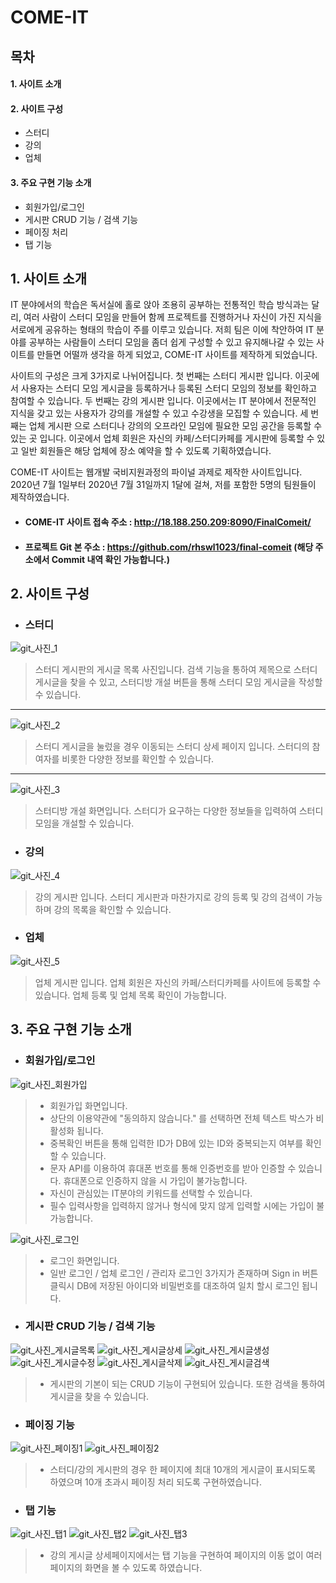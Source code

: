 # COME-IT


## 목차
#### 1. 사이트 소개
#### 2. 사이트 구성
  * 스터디
  * 강의
  * 업체
#### 3. 주요 구현 기능 소개
  * 회원가입/로그인
  * 게시판 CRUD 기능 / 검색 기능
  * 페이징 처리
  * 탭 기능



## 1. 사이트 소개

 IT 분야에서의 학습은 독서실에 홀로 앉아 조용히 공부하는 전통적인 학습 방식과는 달리, 여러 사람이 스터디 모임을 만들어 함께 프로젝트를 진행하거나 자신이 가진 지식을 서로에게 
 공유하는 형태의 학습이 주를 이루고 있습니다. 저희 팀은 이에 착안하여 IT 분야를 공부하는 사람들이 스터디 모임을 좀더 쉽게 구성할 수 있고 유지해나갈 수 있는 
 사이트를 만들면 어떨까 생각을 하게 되었고, COME-IT 사이트를 제작하게 되었습니다.
 
 사이트의 구성은 크게 3가지로 나뉘어집니다. 첫 번째는 스터디 게시판 입니다. 이곳에서 사용자는 스터디 모임 게시글을 등록하거나 등록된 스터디 모임의 정보를 확인하고 참여할 수
 있습니다. 두 번째는 강의 게시판 입니다. 이곳에서는 IT 분야에서 전문적인 지식을 갖고 있는 사용자가 강의를 개설할 수 있고 수강생을 모집할 수 있습니다. 세 번째는 업체 게시판
 으로 스터디나 강의의 오프라인 모임에 필요한 모임 공간을 등록할 수 있는 곳 입니다. 이곳에서 업체 회원은 자신의 카페/스터디카페를 게시판에 등록할 수 있고 일반 회원들은 해당 
 업체에 장소 예약을 할 수 있도록 기획하였습니다.

 COME-IT 사이트는 웹개발 국비지원과정의 파이널 과제로 제작한 사이트입니다. 2020년 7월 1일부터 2020년 7월 31일까지 1달에 걸쳐, 저를 포함한 5명의 팀원들이 제작하였습니다.

* #### COME-IT 사이트 접속 주소 : http://18.188.250.209:8090/FinalComeit/
* #### 프로젝트 Git 본 주소 : https://github.com/rhswl1023/final-comeit (해당 주소에서 Commit 내역 확인 가능합니다.)


## 2. 사이트 구성

* ### 스터디

![git_사진_1](https://user-images.githubusercontent.com/36719307/108813020-82639880-75f3-11eb-87d6-b3822088b9f4.PNG)

> 스터디 게시판의 게시글 목록 사진입니다. 검색 기능을 통하여 제목으로 스터디 게시글을 찾을 수 있고, 스터디방 개설 버튼을 통해 스터디 모임 게시글을 작성할 수 있습니다.

***

![git_사진_2](https://user-images.githubusercontent.com/36719307/108813317-24838080-75f4-11eb-8378-39a40100a651.PNG)

> 스터디 게시글을 눌렀을 경우 이동되는 스터디 상세 페이지 입니다. 스터디의 참여자를 비롯한 다양한 정보를 확인할 수 있습니다.

***

![git_사진_3](https://user-images.githubusercontent.com/36719307/108813320-251c1700-75f4-11eb-895f-811f3981dd39.PNG)

> 스터디방 개설 화면입니다. 스터디가 요구하는 다양한 정보들을 입력하여 스터디 모임을 개설할 수 있습니다.


* ### 강의

![git_사진_4](https://user-images.githubusercontent.com/36719307/108814663-8b099e00-75f6-11eb-90dc-ff457934a0b8.PNG)

> 강의 게시판 입니다. 스터디 게시판과 마찬가지로 강의 등록 및 강의 검색이 가능하며 강의 목록을 확인할 수 있습니다.

* ### 업체

![git_사진_5](https://user-images.githubusercontent.com/36719307/108814665-8ba23480-75f6-11eb-8193-41bbe169e7c0.PNG)

> 업체 게시판 입니다. 업체 회원은 자신의 카페/스터디카페를 사이트에 등록할 수 있습니다. 업체 등록 및 업체 목록 확인이 가능합니다.



## 3. 주요 구현 기능 소개

* ### 회원가입/로그인

![git_사진_회원가입](https://user-images.githubusercontent.com/36719307/108949283-76d1a980-76a7-11eb-856b-596988be5195.PNG)

>  - 회원가입 화면입니다.
>  - 상단의 이용약관에 "동의하지 않습니다." 를 선택하면 전체 텍스트 박스가 비활성화 됩니다.
>  - 중복확인 버튼을 통해 입력한 ID가 DB에 있는 ID와 중복되는지 여부를 확인할 수 있습니다.
>  - 문자 API를 이용하여 휴대폰 번호를 통해 인증번호를 받아 인증할 수 있습니다. 휴대폰으로 인증하지 않을 시 가입이 불가능합니다.
>  - 자신이 관심있는 IT분야의 키워드를 선택할 수 있습니다.
>  - 필수 입력사항을 입력하지 않거나 형식에 맞지 않게 입력할 시에는 가입이 불가능합니다.

![git_사진_로그인](https://user-images.githubusercontent.com/36719307/108949618-14c57400-76a8-11eb-9d1e-fab861d86e38.PNG)

> - 로그인 화면입니다.
> - 일반 로그인 / 업체 로그인 / 관리자 로그인 3가지가 존재하며 Sign in 버튼 클릭시 DB에 저장된 아이디와 비밀번호를 대조하여 일치 할시 로그인 됩니다.

* ### 게시판 CRUD 기능 / 검색 기능

![git_사진_게시글목록](https://user-images.githubusercontent.com/36719307/108952149-63750d00-76ac-11eb-85d5-c9ee6c47711f.PNG)
![git_사진_게시글상세](https://user-images.githubusercontent.com/36719307/108952185-6ff96580-76ac-11eb-9528-14ed9e4de730.PNG)
![git_사진_게시글생성](https://user-images.githubusercontent.com/36719307/108953144-0c703780-76ae-11eb-906e-92990b0c5e68.PNG)
![git_사진_게시글수정](https://user-images.githubusercontent.com/36719307/108952135-6243e000-76ac-11eb-91e6-0eb518d34df6.PNG)
![git_사진_게시글삭제](https://user-images.githubusercontent.com/36719307/108952152-653ed080-76ac-11eb-880b-b781855fbfdf.PNG)
![git_사진_게시글검색](https://user-images.githubusercontent.com/36719307/108953267-480b0180-76ae-11eb-969e-f572549e3205.PNG)

> - 게시판의 기본이 되는 CRUD 기능이 구현되어 있습니다. 또한 검색을 통하여 게시글을 찾을 수 있습니다.

* ### 페이징 기능

![git_사진_페이징1](https://user-images.githubusercontent.com/36719307/108956589-4ee84300-76b3-11eb-82e1-2f624ede4806.PNG)
![git_사진_페이징2](https://user-images.githubusercontent.com/36719307/108956593-50b20680-76b3-11eb-9984-a03a550971a4.PNG)

> - 스터디/강의 게시판의 경우 한 페이지에 최대 10개의 게시글이 표시되도록 하였으며 10개 초과시 페이징 처리 되도록 구현하였습니다.


* ### 탭 기능

![git_사진_탭1](https://user-images.githubusercontent.com/36719307/108956785-a090cd80-76b3-11eb-87d2-f8d7970d9e01.PNG)
![git_사진_탭2](https://user-images.githubusercontent.com/36719307/108956788-a1c1fa80-76b3-11eb-8672-272fd96fda62.PNG)
![git_사진_탭3](https://user-images.githubusercontent.com/36719307/108956779-9ec70a00-76b3-11eb-9731-16a9225e0c2d.PNG)

> - 강의 게시글 상세페이지에서는 탭 기능을 구현하여 페이지의 이동 없이 여러 페이지의 화면을 볼 수 있도록 하였습니다.
























